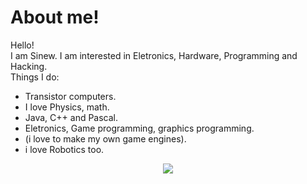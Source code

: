 # About me!
Hello!
<br>
I am Sinew. I am interested in Eletronics, Hardware, Programming and Hacking.
<br>
Things I do:
<br>
- Transistor computers.
- I love Physics, math.
- Java, C++ and Pascal.
- Eletronics, Game programming, graphics programming.
- (i love to make my own game engines).
- i love Robotics too.
<p align="center">
  <img align="center" src="https://github-readme-stats.vercel.app/api/?username=sinewww&show_icons=true&title_color=94fcff&icon_color=79ff97&text_color=fe9fe6&bg_color=151515" />
</p>
